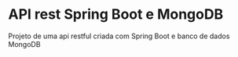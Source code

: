 # API rest Spring Boot e MongoDB
Projeto de uma api restful criada com Spring Boot e banco de dados MongoDB